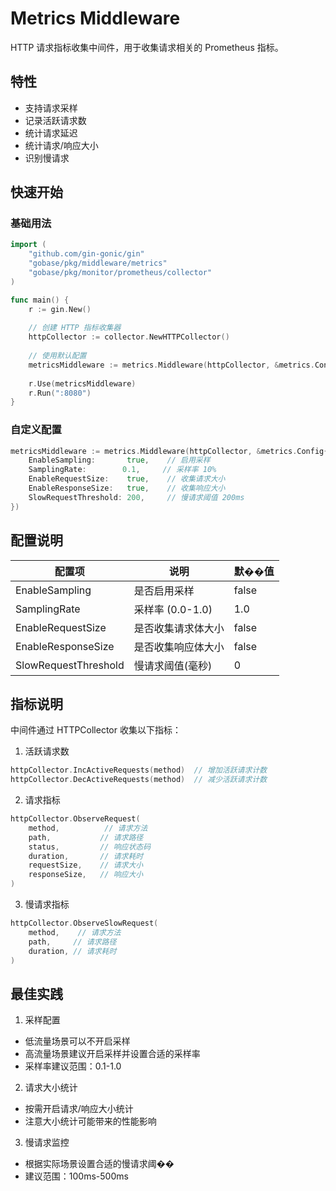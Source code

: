 # Metrics Middleware

HTTP 请求指标收集中间件，用于收集请求相关的 Prometheus 指标。

## 特性

- 支持请求采样
- 记录活跃请求数
- 统计请求延迟
- 统计请求/响应大小
- 识别慢请求

## 快速开始

### 基础用法

```go
import (
    "github.com/gin-gonic/gin"
    "gobase/pkg/middleware/metrics"
    "gobase/pkg/monitor/prometheus/collector"
)

func main() {
    r := gin.New()
    
    // 创建 HTTP 指标收集器
    httpCollector := collector.NewHTTPCollector()
    
    // 使用默认配置
    metricsMiddleware := metrics.Middleware(httpCollector, &metrics.Config{})
    
    r.Use(metricsMiddleware)
    r.Run(":8080")
}
```

### 自定义配置

```go
metricsMiddleware := metrics.Middleware(httpCollector, &metrics.Config{
    EnableSampling:       true,    // 启用采样
    SamplingRate:        0.1,     // 采样率 10%
    EnableRequestSize:    true,    // 收集请求大小
    EnableResponseSize:   true,    // 收集响应大小
    SlowRequestThreshold: 200,     // 慢请求阈值 200ms
})
```

## 配置说明

| 配置项 | 说明 | 默��值 |
|--------|------|--------|
| EnableSampling | 是否启用采样 | false |
| SamplingRate | 采样率 (0.0-1.0) | 1.0 |
| EnableRequestSize | 是否收集请求体大小 | false |
| EnableResponseSize | 是否收集响应体大小 | false |
| SlowRequestThreshold | 慢请求阈值(毫秒) | 0 |

## 指标说明

中间件通过 HTTPCollector 收集以下指标：

1. 活跃请求数
```go
httpCollector.IncActiveRequests(method)  // 增加活跃请求计数
httpCollector.DecActiveRequests(method)  // 减少活跃请求计数
```

2. 请求指标
```go
httpCollector.ObserveRequest(
    method,          // 请求方法
    path,           // 请求路径
    status,         // 响应状态码
    duration,       // 请求耗时
    requestSize,    // 请求大小
    responseSize,   // 响应大小
)
```

3. 慢请求指标
```go
httpCollector.ObserveSlowRequest(
    method,    // 请求方法
    path,     // 请求路径
    duration, // 请求耗时
)
```

## 最佳实践

1. 采样配置
- 低流量场景可以不开启采样
- 高流量场景建议开启采样并设置合适的采样率
- 采样率建议范围：0.1-1.0

2. 请求大小统计
- 按需开启请求/响应大小统计
- 注意大小统计可能带来的性能影响

3. 慢请求监控
- 根据实际场景设置合适的慢请求阈��
- 建议范围：100ms-500ms
